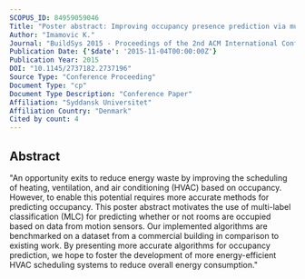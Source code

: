 ```yaml
---
SCOPUS_ID: 84959059046
Title: "Poster abstract: Improving occupancy presence prediction via multi-label classification"
Author: "Imamovic K."
Journal: "BuildSys 2015 - Proceedings of the 2nd ACM International Conference on Embedded Systems for Energy-Efficient Built"
Publication Date: {'$date': '2015-11-04T00:00:00Z'}
Publication Year: 2015
DOI: "10.1145/2737182.2737196"
Source Type: "Conference Proceeding"
Document Type: "cp"
Document Type Description: "Conference Paper"
Affiliation: "Syddansk Universitet"
Affiliation Country: "Denmark"
Cited by count: 4
---
```


## Abstract
"An opportunity exits to reduce energy waste by improving the scheduling of heating, ventilation, and air conditioning (HVAC) based on occupancy. However, to enable this potential requires more accurate methods for predicting occupancy. This poster abstract motivates the use of multi-label classification (MLC) for predicting whether or not rooms are occupied based on data from motion sensors. Our implemented algorithms are benchmarked on a dataset from a commercial building in comparison to existing work. By presenting more accurate algorithms for occupancy prediction, we hope to foster the development of more energy-efficient HVAC scheduling systems to reduce overall energy consumption."
